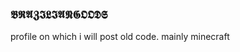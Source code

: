 ### 𝕭𝕽𝕬𝖅𝕴𝕷𝕴𝕬𝕹𝕲𝕺𝕺𝕯𝕾

profile on which i will post old code. mainly minecraft

<!--
**braziliancheater/braziliancheater** is a ✨ _special_ ✨ repository because its `README.md` (this file) appears on your GitHub profile.

Here are some ideas to get you started:

- 🔭 I’m currently working on ...
- 🌱 I’m currently learning ...
- 👯 I’m looking to collaborate on ...
- 🤔 I’m looking for help with ...
- 💬 Ask me about ...
- 📫 How to reach me: ...
- 😄 Pronouns: ...
- ⚡ Fun fact: ...
-->
